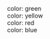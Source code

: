 <!DOCTYPE html>
<html>
<head>
<title>DevMountain Pre Assessment</title>
<link rel="stylesheet" href="defaultStyles.css">
<link rel="stylesheet" href="yourStyles.css">
</head>
<body>
<div> 
<class="container">
<div class="row-one">
      color: green
</div>
<div class="row-two">
      color: yellow
</div>
<div class="row-three">
      color: red
</div>
<div class="row-four">
      color: blue
</div>
</div>
</body>
</html>
